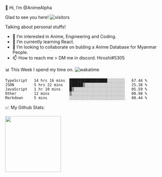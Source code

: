 👋 Hi, I’m @AnimeAlpha

Glad to see you here!  ![visitors](https://visitor-badge.glitch.me/badge?page_id=92675084)

Talking about personal stuffs!
- 👀 I’m interested in Anime, Engineering and Coding.
- 🌱 I’m currently learning React.
- 💞️ I’m looking to collaborate on bulding a Anime Database for Myanmar People.
- 📫 How to reach me > DM me in discord. Hiroshi#5305


📊 This Week I spend my time on. ![wakatime](https://wakatime.com/badge/user/47fa5905-5b5a-4ae7-9f80-05725739cf10.svg)

<!--START_SECTION:waka-->
```text
TypeScript   14 hrs 16 mins  █████████████████░░░░░░░░   67.44 % 
JSON         5 hrs 22 mins   ██████▒░░░░░░░░░░░░░░░░░░   25.38 % 
JavaScript   1 hr 10 mins    █▒░░░░░░░░░░░░░░░░░░░░░░░   05.59 % 
Other        12 mins         ▒░░░░░░░░░░░░░░░░░░░░░░░░   00.98 % 
Markdown     5 mins          ░░░░░░░░░░░░░░░░░░░░░░░░░   00.44 % 
```
<!--END_SECTION:waka-->


📈 My Github Stats:

<img height="180em" src="https://github-readme-stats.vercel.app/api?username=AnimeAlpha&show_icons=true&hide_border=true&&count_private=true&include_all_commits=true" />

<!---
AnimeAlpha/AnimeAlpha is a ✨ special ✨ repository because its `README.md` (this file) appears on your GitHub profile.
You can click the Preview link to take a look at your changes.
--->
